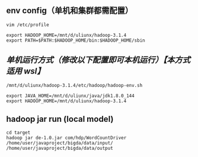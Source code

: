 ## env config（单机和集群都需配置）
~~~
vim /etc/profile

export HADOOP_HOME=/mnt/d/uliunx/hadoop-3.1.4
export PATH=$PATH:$HADOOP_HOME/bin:$HADOOP_HOME/sbin
~~~


## ***单机运行方式（修改以下配置即可本机运行）【本方式适用 wsl】***
~~~
/mnt/d/uliunx/hadoop-3.1.4/etc/hadoop/hadoop-env.sh

export JAVA_HOME=/mnt/d/uliunx/java/jdk1.8.0_144
export HADOOP_HOME=/mnt/d/uliunx/hadoop-3.1.4

~~~ 


## hadoop jar run  (local model)
~~~
cd target 
hadoop jar de-1.0.jar com/hdp/WordCountDriver  /home/user/javaproject/bigda/data/input/ /home/user/javaproject/bigda/data/output
~~~